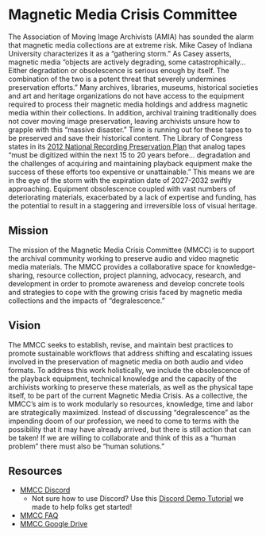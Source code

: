 # Magnetic Media Crisis Committee

The Association of Moving Image Archivists (AMIA) has sounded the alarm that magnetic media collections are at extreme risk. Mike Casey of Indiana University characterizes it as a “gathering storm.” As Casey asserts, magnetic media “objects are actively degrading, some catastrophically… Either degradation or obsolescence is serious enough by itself. The combination of the two is a potent threat that severely undermines preservation efforts.” Many archives, libraries, museums, historical societies and art and heritage organizations do not have access to the equipment required to process their magnetic media holdings and address magnetic media within their collections. In addition, archival training traditionally does not cover moving image preservation, leaving archivists unsure how to grapple with this “massive disaster.” Time is running out for these tapes to be preserved and save their historical content. The Library of Congress states in its [2012 National Recording Preservation Plan](https://www.clir.org/pubs/reports/pub156/) that analog tapes “must be digitized within the next 15 to 20 years before... degradation and the challenges of acquiring and maintaining playback equipment make the success of these efforts too expensive or unattainable.”  This means we are in the eye of the storm with the expiration date of 2027-2032 swiftly approaching. Equipment obsolescence coupled with vast numbers of deteriorating materials, exacerbated by a lack of expertise and funding, has the potential to result in a staggering and irreversible loss of visual heritage.


## Mission
The mission of the Magnetic Media Crisis Committee (MMCC) is to support the archival community working to preserve audio and video magnetic media materials. The MMCC provides a collaborative space for knowledge-sharing, resource collection, project planning, advocacy, research, and development in order to promote awareness and develop concrete tools and strategies to cope with the growing crisis faced by magnetic media collections and the impacts of “degralescence.”


## Vision
The MMCC seeks to establish, revise, and maintain best practices to promote sustainable workflows that address shifting and escalating issues involved in the preservation of magnetic media on both audio and video formats. To address this work holistically, we include the obsolescence of the playback equipment, technical knowledge and the capacity of the archivists working to preserve these materials, as well as the physical tape itself, to be part of the current Magnetic Media Crisis. As a collective, the MMCC’s aim is to work modularly so resources, knowledge, time and labor are strategically maximized. Instead of discussing “degralescence” as the impending doom of our profession, we need to come to terms with the possibility that it may have already arrived, but there is still action that can be taken! If we are willing to collaborate and think of this as a “human problem” there must also be “human solutions.”

## Resources
* [MMCC Discord](https://discord.gg/qtgYUdpn)
  - Not sure how to use Discord? Use this [Discord Demo Tutorial](https://docs.google.com/document/d/1y4DLKqL_UekvcvuxAqKxMP_XteHBDYYqfUmvaY2xoTw/edit?usp=drive_link) we made to help folks get started!
* [MMCC FAQ](https://docs.google.com/document/d/13_-P4UgmRQh5tE0xg6pUpJYXVPT6j1W_39BGk_hJjc4/edit?usp=sharing)
* [MMCC Google Drive](https://drive.google.com/drive/folders/1pC5pqrGghx48fgoJsLDcg5D2qd8E_20f?usp=sharing)
